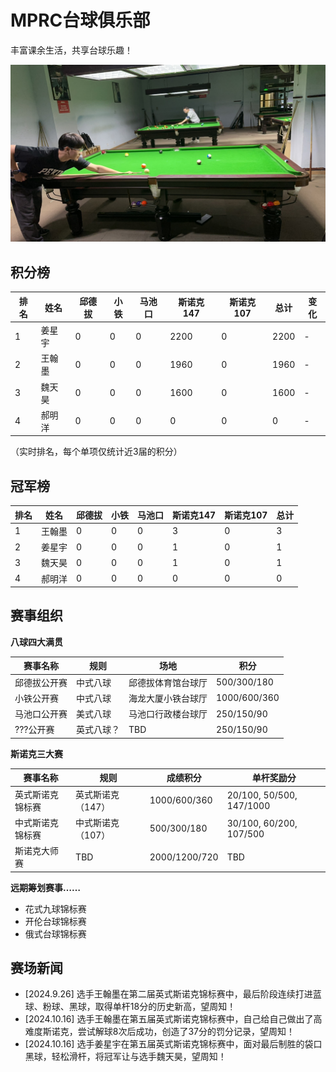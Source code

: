 # MPRC台球俱乐部

丰富课余生活，共享台球乐趣！

![](./img/club.jpg)

## 积分榜

| 排名 | 姓名   | 邱德拔 | 小铁 | 马池口 | 斯诺克147 | 斯诺克107 | 总计 | 变化 |
| ---- | ------ | ------ | ---- | ------ | --------- | --------- | ---- | ---- |
| 1    | 姜星宇 | 0      | 0    | 0      | 2200      | 0         | 2200 | -    |
| 2    | 王翰墨 | 0      | 0    | 0      | 1960      | 0         | 1960 | -    |
| 3    | 魏天昊 | 0      | 0    | 0      | 1600      | 0         | 1600 | -    |
| 4    | 郝明洋 | 0      | 0    | 0      | 0         | 0         | 0    | -    |

（实时排名，每个单项仅统计近3届的积分）

## 冠军榜

| 排名 | 姓名   | 邱德拔 | 小铁 | 马池口 | 斯诺克147 | 斯诺克107 | 总计 |
| ---- | ------ | ------ | ---- | ------ | --------- | --------- | ---- |
| 1    | 王翰墨 | 0      | 0    | 0      | 3         | 0         | 3    |
| 2    | 姜星宇 | 0      | 0    | 0      | 1         | 0         | 1    |
| 3    | 魏天昊 | 0      | 0    | 0      | 1         | 0         | 1    |
| 4    | 郝明洋 | 0      | 0    | 0      | 0         | 0         | 0    |

## 赛事组织

**八球四大满贯**

| 赛事名称     | 规则       | 场地               | 积分         |
| ------------ | ---------- | ------------------ | ------------ |
| 邱德拔公开赛 | 中式八球   | 邱德拔体育馆台球厅 | 500/300/180  |
| 小铁公开赛   | 中式八球   | 海龙大厦小铁台球厅 | 1000/600/360 |
| 马池口公开赛 | 美式八球   | 马池口行政楼台球厅 | 250/150/90   |
| ???公开赛    | 英式八球？ | TBD                | 250/150/90   |

**斯诺克三大赛**

| 赛事名称         | 规则              | 成绩积分      | 单杆奖励分               |
| ---------------- | ----------------- | ------------- | ------------------------ |
| 英式斯诺克锦标赛 | 英式斯诺克（147） | 1000/600/360  | 20/100, 50/500, 147/1000 |
| 中式斯诺克锦标赛 | 中式斯诺克（107） | 500/300/180   | 30/100, 60/200, 107/500  |
| 斯诺克大师赛     | TBD               | 2000/1200/720 | TBD                      |

**远期筹划赛事……**

- 花式九球锦标赛
- 开伦台球锦标赛
- 俄式台球锦标赛

## 赛场新闻

- [2024.9.26] 选手王翰墨在第二届英式斯诺克锦标赛中，最后阶段连续打进蓝球、粉球、黑球，取得单杆18分的历史新高，望周知！
- [2024.10.16] 选手王翰墨在第五届英式斯诺克锦标赛中，自己给自己做出了高难度斯诺克，尝试解球8次后成功，创造了37分的罚分记录，望周知！
- [2024.10.16] 选手姜星宇在第五届英式斯诺克锦标赛中，面对最后制胜的袋口黑球，轻松滑杆，将冠军让与选手魏天昊，望周知！
